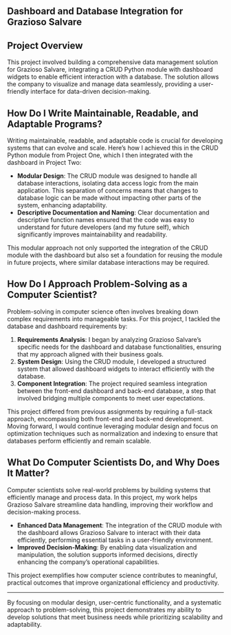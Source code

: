 ## Dashboard and Database Integration for Grazioso Salvare

## Project Overview

This project involved building a comprehensive data management solution for Grazioso Salvare, integrating a CRUD Python module with dashboard widgets to enable efficient interaction with a database. The solution allows the company to visualize and manage data seamlessly, providing a user-friendly interface for data-driven decision-making.

## How Do I Write Maintainable, Readable, and Adaptable Programs?

Writing maintainable, readable, and adaptable code is crucial for developing systems that can evolve and scale. Here’s how I achieved this in the CRUD Python module from Project One, which I then integrated with the dashboard in Project Two:

- **Modular Design**: The CRUD module was designed to handle all database interactions, isolating data access logic from the main application. This separation of concerns means that changes to database logic can be made without impacting other parts of the system, enhancing adaptability.
- **Descriptive Documentation and Naming**: Clear documentation and descriptive function names ensured that the code was easy to understand for future developers (and my future self), which significantly improves maintainability and readability.

This modular approach not only supported the integration of the CRUD module with the dashboard but also set a foundation for reusing the module in future projects, where similar database interactions may be required.

## How Do I Approach Problem-Solving as a Computer Scientist?

Problem-solving in computer science often involves breaking down complex requirements into manageable tasks. For this project, I tackled the database and dashboard requirements by:

1. **Requirements Analysis**: I began by analyzing Grazioso Salvare’s specific needs for the dashboard and database functionalities, ensuring that my approach aligned with their business goals.
2. **System Design**: Using the CRUD module, I developed a structured system that allowed dashboard widgets to interact efficiently with the database. 
3. **Component Integration**: The project required seamless integration between the front-end dashboard and back-end database, a step that involved bridging multiple components to meet user expectations.

This project differed from previous assignments by requiring a full-stack approach, encompassing both front-end and back-end development. Moving forward, I would continue leveraging modular design and focus on optimization techniques such as normalization and indexing to ensure that databases perform efficiently and remain scalable.

## What Do Computer Scientists Do, and Why Does It Matter?

Computer scientists solve real-world problems by building systems that efficiently manage and process data. In this project, my work helps Grazioso Salvare streamline data handling, improving their workflow and decision-making process.

- **Enhanced Data Management**: The integration of the CRUD module with the dashboard allows Grazioso Salvare to interact with their data efficiently, performing essential tasks in a user-friendly environment.
- **Improved Decision-Making**: By enabling data visualization and manipulation, the solution supports informed decisions, directly enhancing the company’s operational capabilities.

This project exemplifies how computer science contributes to meaningful, practical outcomes that improve organizational efficiency and productivity.

---

By focusing on modular design, user-centric functionality, and a systematic approach to problem-solving, this project demonstrates my ability to develop solutions that meet business needs while prioritizing scalability and adaptability.
